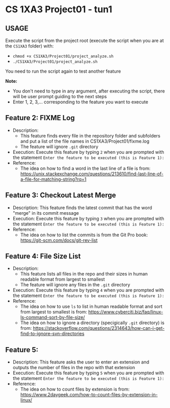 # CS 1XA3 Project01 - tun1

## USAGE
<!--Access to the folder `/home/tun1/private/CS1XA3/Project01` using `cd` command-->

Execute the script from the project root (execute the script when you are at the `CS1XA3` folder) with:
* `chmod +x CS1XA3/Project01/project_analyze.sh`
* `./CS1XA3/Project01/project_analyze.sh`

You need to run the script again to test another feature
   
**Note:** 
* You don't need to type in any argument, after executing the script, there will be user prompt guiding to the next steps
* Enter 1, 2, 3,... corresponding to the feature you want to execute

## Feature 2: FIXME Log
* Description: 
    * This feature finds every file in the repository folder and subfolders and put a list of the file names in CS1XA3/Project01/fixme.log
    * The feature will ignore `.git` directory
* Execution: Execute this feature by typing `2` when you are prompted with the statement `Enter the feature to be executed (this is Feature 1): `
* Reference: 
    * The idea on how to find a word in the last line of a file is from: https://unix.stackexchange.com/questions/213610/find-last-line-of-a-file-for-matching-string?rq=1

## Feature 3: Checkout Latest Merge
* Description: This feature finds the latest commit that has the word "merge" in its commit message
* Execution: Execute this feature by typing `3` when you are prompted with the statement `Enter the feature to be executed (this is Feature 1): `
* Reference: 
    * The idea on how to list the commits is from the Git Pro book: https://git-scm.com/docs/git-rev-list

## Feature 4: File Size List
* Description: 
    * This feature lists all files in the repo and their sizes in human readable format from largest to smallest
    * The feature will ignore any files in the `.git` directory
* Execution: Execute this feature by typing `4` when you are prompted with the statement `Enter the feature to be executed (this is Feature 1): `
* Reference:
    * The idea on how to use `ls` to list in human readable format and sort from largest to smallest is from: https://www.cyberciti.biz/faq/linux-ls-command-sort-by-file-size/
    * The idea on how to ignore a directory (specigically `.git` directory) is from: https://stackoverflow.com/questions/2314643/how-can-i-get-find-to-ignore-svn-directories

## Feature 5:
* Description: This feature asks the user to enter an extension and outputs the number of files in the repo with that extension
* Execution: Execute this feature by typing `5` when you are prompted with the statement `Enter the feature to be executed (this is Feature 1): `
* Reference:
    * The idea on how to count files by extension is from: https://www.2daygeek.com/how-to-count-files-by-extension-in-linux/
